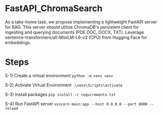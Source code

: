 # FastAPI_ChromaSearch
As a take-home task, we propose implementing a lightweight FastAPl server for RAG. This server should utilize ChromaDB's persistent client for ingesting and querying documents (PDE DOC, DOCX, TXT). Leverage sentence-transformers/all-MiniLM-L6-v2 (CPU) from Hugging Face for embeddings.


# Steps

S-1) Create a virtual environment
        `python -m venv venv`

S-2) Activate Virtual Environment
        `.\venv\Scripts\activate`

S-3) Install packages
        `pip install -r requirements.txt`

S-4) Run FastAPI server
        `uvicorn main:app --host 0.0.0.0 --port 8000 --reload`